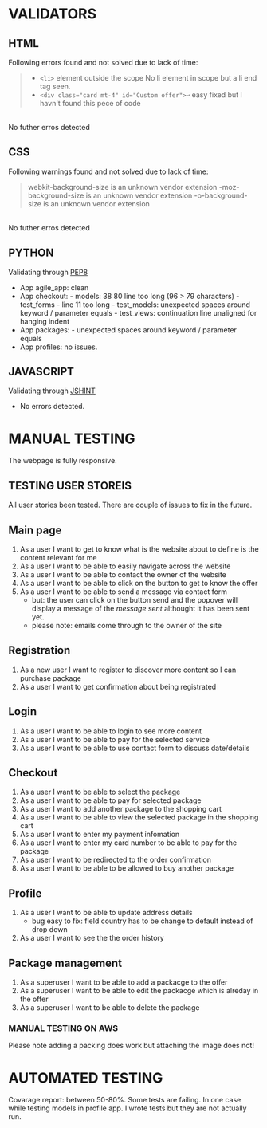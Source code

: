 # VALIDATORS

## HTML
Following errors found and not solved due to lack of time:
> - `<li>` element outside the scope No li element in scope but a li end tag seen.
> - `<div class="card mt-4" id="Custom offer">↩` easy fixed but I havn't found this pece of code  
<br>
No futher erros detected

## CSS
Following warnings found and not solved due to lack of time:
> webkit-background-size is an unknown vendor extension
> -moz-background-size is an unknown vendor extension
> -o-background-size is an unknown vendor extension
<br>
No futher erros detected

## PYTHON

Validating through [PEP8](http://pep8online.com/checkresult)
- App agile_app: clean
- App checkout:
        - models: 38	80	line too long (96 > 79 characters)
        - test_forms - line 11 too long 
        - test_models: unexpected spaces around keyword / parameter equals
        - test_views: continuation line unaligned for hanging indent
- App packages: 
        - unexpected spaces around keyword / parameter equals
- App profiles: no issues.


## JAVASCRIPT

Validating through [JSHINT](https://jshint.com/)

- No errors detected.

# MANUAL TESTING

The webpage is fully responsive.

## TESTING USER STOREIS
All user stories been tested. There are couple of issues to fix in the future.

## Main page

1. As a user I want to get to know what is the website about to define is the content relevant for me
2. As a user I want to be able to easily navigate across the website
3. As a user I want to be able to contact the owner of the website
4. As a user I want to be able to click on the button to get to know the offer
5. As a user I want to be able to send a message via contact form
    - but: the user can click on the button send and the popover will display a message of the *message sent* althought it has been sent yet.
    - please note: emails come through to the owner of the site 

## Registration

1. As a new user I want to register to discover more content so I can purchase package
2. As a user I want to get confirmation about being registrated

## Login 

1. As a user I want to be able to login to see more content
2. As a user I want to be able to pay for the selected service
2. As a user I want to be able to use contact form to discuss date/details

## Checkout

1. As a user I want to be able to select the package 
2. As a user I want to be able to pay for selected package
3. As a user I want to add another package to the shopping cart
4. As a user I want to be able to view the selected package in the shopping cart
5. As a user I want to enter my payment infomation
6. As a user I want to enter my card number to be able to pay for the package
7. As a user I want to be redirected to the order confirmation 
8. As a user I want to be able to be allowed to buy another package

## Profile

1. As a user I want to be able to update address details
    - bug easy to fix: field country has to be change to default instead of drop down
2. As a user I want to see the the order history

## Package management

1. As a superuser I want to be able to add a packacge to the offer
2. As a superuser I want to be able to edit the packacge which is alreday in the offer
3. As a superuser I want to be able to delete the package 

### MANUAL TESTING ON AWS

Please note adding a packing does work but attaching the image does not!




# AUTOMATED TESTING

Covarage report: between 50-80%.
Some tests are failing.
In one case while testing models in profile app. I wrote tests but they are not actually run.

